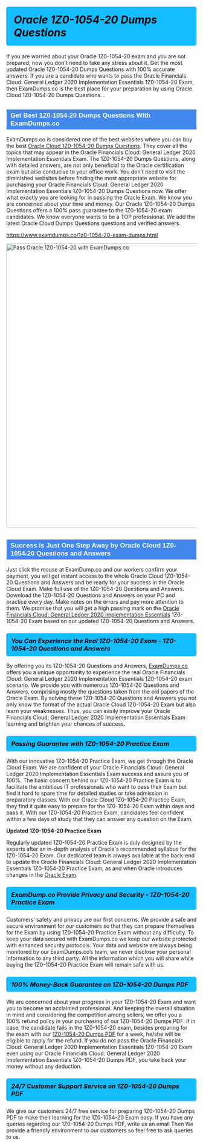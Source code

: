 <h1>                <strong><span style="display: block; color: #000000; background: #14BDFF; border: 0.5px solid #AED6F1; border-left: 3px solid #3498DB; padding: .6em; border-radius: 6px;">                     <em>Oracle 1Z0-1054-20 <span class="exam_variation">Dumps Questions</span> </em>                </span></strong>            </h1>                        <p>If you are worried about your Oracle 1Z0-1054-20 exam and you are not prepared, now you don't need to take any stress about it.             Get the most updated Oracle 1Z0-1054-20 <span class="exam_variation">Dumps Questions</span> with 100% accurate answers. If you are a candidate who wants to pass the             Oracle Financials Cloud: General Ledger 2020 Implementation Essentials 1Z0-1054-20 Exam, then ExamDumps.co is the best place for your preparation by using Oracle Cloud  1Z0-1054-20 <span class="exam_variation">Dumps Questions</span>. .</p>                        <h2 style="background: #4287ec; border: 1px solid #cccccc; padding: 5px 10px;">                <span style="color: #ffffff;">                    <span style="font-size: 11pt;">                        <span style="line-height: normal;">                            <span style="font-family: Calibri,sans-serif;">                                <strong>                                    <span style="font-size: 13.0pt;">Get Best 1Z0-1054-20 <span class="exam_variation">Dumps Questions</span> With ExamDumps.co</span>                                </strong>                            </span>                        </span>                    </span>                </span>            </h2>                        <p>ExamDumps.co is considered one of the best websites where you can buy the best <a href="https://www.examdumps.co/oracle-cloud-exam-dumps.html">Oracle Cloud  1Z0-1054-20 <span class="exam_variation">Dumps Questions</span></a>.             They cover all the topics that may appear in the Oracle Financials Cloud: General Ledger 2020 Implementation Essentials Exam. The 1Z0-1054-20 <span class="exam_variation">Dumps Questions</span>,             along with detailed answers, are not only beneficial to the Oracle certification exam but also conducive to your office work.             You don’t need to visit the diminished websites before finding the most appropriate website for purchasing your             Oracle Financials Cloud: General Ledger 2020 Implementation Essentials 1Z0-1054-20 <span class="exam_variation">Dumps Questions</span> now. We offer what exactly you are looking for in passing the Oracle Exam.             We know you are concerned about your time and money. Our Oracle 1Z0-1054-20 <span class="exam_variation">Dumps Questions</span> offers a 100% pass guarantee to the             1Z0-1054-20 exam candidates. We know everyone wants to be a TOP professional. We add the latest Oracle Cloud  <span class="exam_variation">Dumps Questions</span> questions and verified answers.</p>                        <p><a href="https://www.examdumps.co/1z0-1054-20-exam-dumps.html">https://www.examdumps.co/1z0-1054-20-exam-dumps.html</a></p>                        <p><a href="https://www.examdumps.co/"><img src="https://www.examdumps.co//images/banners/big-sale-20-percent-discount-offer-examdumps.jpg" class="postImage" alt="Pass Oracle 1Z0-1054-20 with ExamDumps.co" width="750"></a></p>                            <h2 style="background: #4287ec; border: 1px solid #cccccc; padding: 5px 10px;">                <span style="color: #ffffff;">                    <span style="font-size: 11pt;">                        <span style="line-height: normal;">                            <span style="font-family: Calibri,sans-serif;">                                <strong>                                    <span style="font-size: 13.0pt;">Success is Just One Step Away by Oracle Cloud  1Z0-1054-20 <span class="exam_variation2">Questions and Answers</span></span>                                </strong>                            </span>                        </span>                    </span>                </span>            </h2>                        <p>Just click the mouse at ExamDump.co and our workers confirm your payment, you will get instant access to the whole Oracle Cloud  1Z0-1054-20 <span class="exam_variation2">Questions and Answers</span>             and be ready for your success in the Oracle Cloud  Exam. Make full use of the 1Z0-1054-20 <span class="exam_variation2">Questions and Answers</span>. Download the 1Z0-1054-20 <span class="exam_variation2">Questions and Answers</span> on your             PC and practice every day. Make notes on the errors and pay more attention to them. We promise that you will get a high passing mark on the             <a href="https://www.examdumps.co/1z0-1054-20-exam-dumps.html">Oracle Financials Cloud: General Ledger 2020 Implementation Essentials</a> 1Z0-1054-20 Exam based on our updated 1Z0-1054-20 <span class="exam_variation2">Questions and Answers</span>.</p>                        <h3>                <strong>                    <span style="display: block; color: #000000; background: #14BDFF; border: 0.5px solid #AED6F1; border-left: 3px solid #3498DB; padding: .6em; border-radius: 6px;">                        <em>You Can Experience the Real 1Z0-1054-20 Exam - 1Z0-1054-20 <span class="exam_variation2">Questions and Answers</span></em>                    </span>                </strong>            </h3>                        <p>By offering you its 1Z0-1054-20 <span class="exam_variation2">Questions and Answers</span>, <a href="https://www.examdumps.co/">ExamDumps.co</a> offers you a unique opportunity to experience the real             Oracle Financials Cloud: General Ledger 2020 Implementation Essentials 1Z0-1054-20 exam scenario. We provide you with numerous 1Z0-1054-20 <span class="exam_variation2">Questions and Answers</span>, comprising mostly             the questions taken from the old papers of the Oracle Exam. By solving these 1Z0-1054-20 <span class="exam_variation2">Questions and Answers</span> you not only know the format of the actual             Oracle Cloud  1Z0-1054-20 Exam but also learn your weaknesses. Thus, you can easily improve your             Oracle Financials Cloud: General Ledger 2020 Implementation Essentials Exam learning and brighten your chances of success.</p>                        <h3>                <strong>                    <span style="display: block; color: #000000; background: #14BDFF; border: 0.5px solid #AED6F1; border-left: 3px solid #3498DB; padding: .6em; border-radius: 6px;">                        <em>Passing Guarantee with 1Z0-1054-20 <span class="exam_variation3">Practice Exam</span></em>                    </span>                </strong>            </h3>                        <p>With our innovative 1Z0-1054-20 <span class="exam_variation3">Practice Exam</span>, we get through the Oracle Cloud  Exam. We are confident of your Oracle Financials Cloud: General Ledger 2020 Implementation Essentials Exam             success and assure you of 100%. The basic concern behind our 1Z0-1054-20 <span class="exam_variation3">Practice Exam</span> is to facilitate the ambitious IT professionals who want to pass their             Exam but find it hard to spare time for detailed studies or take admission in preparatory classes. With our Oracle Cloud  1Z0-1054-20 <span class="exam_variation3">Practice Exam</span>, they             find it quite easy to prepare for the 1Z0-1054-20 Exam within days and pass it. With our 1Z0-1054-20 <span class="exam_variation3">Practice Exam</span>, candidates feel confident within a few days of             study that they can answer any question on the Exam.</p>                        <p><strong>Updated 1Z0-1054-20 <span class="exam_variation3">Practice Exam</span></strong></p>                        <p>Regularly updated 1Z0-1054-20 <span class="exam_variation3">Practice Exam</span> is duly designed by the experts after an in-depth analysis of Oracle's recommended syllabus for the 1Z0-1054-20 Exam.             Our dedicated team is always available at the back-end to update the Oracle Financials Cloud: General Ledger 2020 Implementation Essentials 1Z0-1054-20 <span class="exam_variation3">Practice Exam</span>,             as and when Oracle introduces changes in the <a href="https://www.examdumps.co/oracle-exam-dumps.html">Oracle Exam</a>.</p>                        <h3>                <strong>                    <span style="display: block; color: #000000; background: #14BDFF; border: 0.5px solid #AED6F1; border-left: 3px solid #3498DB; padding: .6em; border-radius: 6px;">                        <em>ExamDump.co Provide Privacy and Security - 1Z0-1054-20 <span class="exam_variation3">Practice Exam</span></em>                    </span>                </strong>            </h3>                        <p>Customers’ safety and privacy are our first concerns. We provide a safe and secure environment for our customers so that they can prepare themselves for the Exam by using             1Z0-1054-20 <span class="exam_variation3">Practice Exam</span> without any difficulty. To keep your data secured with ExamDumps.co we keep our website protected with enhanced security protocols. Your data and website             are always being monitored by our ExamDumps.co’s team, we never disclose your personal information to any third party. All the information which you will share while buying             the 1Z0-1054-20 <span class="exam_variation3">Practice Exam</span> will remain safe with us.</p>                        <h3>                <strong>                    <span style="display: block; color: #000000; background: #14BDFF; border: 0.5px solid #AED6F1; border-left: 3px solid #3498DB; padding: .6em; border-radius: 6px;">                        <em>100% Money-Back Guarantee on 1Z0-1054-20 <span class="exam_variation4">Dumps PDF</span></em>                    </span>                </strong>            </h3>                        <p>We are concerned about your progress in your 1Z0-1054-20 Exam and want you to become an acclaimed professional. And keeping the overall situation in mind and             considering the competition among sellers, we offer you a 100% refund policy in your purchasing of our 1Z0-1054-20 <span class="exam_variation4">Dumps PDF</span>. If in case, the candidate fails in the             1Z0-1054-20 exam, besides preparing for the exam with our <a href="https://www.examdumps.co/1z0-1054-20-exam-dumps.html">1Z0-1054-20 <span class="exam_variation4">Dumps PDF</span></a> for a week, he/she will be eligible to apply for the refund. If you do not pass the             Oracle Financials Cloud: General Ledger 2020 Implementation Essentials 1Z0-1054-20 Exam even using our Oracle Financials Cloud: General Ledger 2020 Implementation Essentials 1Z0-1054-20 <span class="exam_variation4">Dumps PDF</span>, you             take back your money without any deduction.</p>                        <h3>                <strong>                    <span style="display: block; color: #000000; background: #14BDFF; border: 0.5px solid #AED6F1; border-left: 3px solid #3498DB; padding: .6em; border-radius: 6px;">                        <em>24/7 Customer Support Service on 1Z0-1054-20 <span class="exam_variation4">Dumps PDF</span></em>                    </span>                </strong>            </h3>                        <p>We give our customers 24/7 free service for preparing 1Z0-1054-20 <span class="exam_variation4">Dumps PDF</span> to make their learning for the 1Z0-1054-20 Exam easy. If you have any queries regarding our             1Z0-1054-20 <span class="exam_variation4">Dumps PDF</span>, write us an email Then We provide a friendly environment to our customers so feel free to ask queries to us.</p>                    
